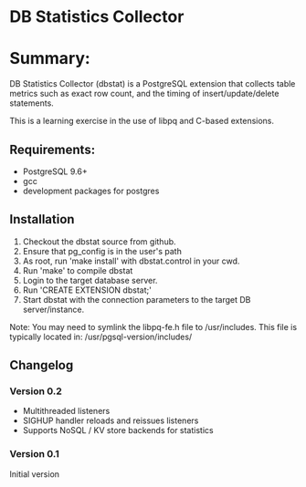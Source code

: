 DB Statistics Collector
=======================

# Summary:

DB Statistics Collector (dbstat) is a PostgreSQL extension that collects table metrics such as exact row count, and the timing of insert/update/delete statements.

This is a learning exercise in the use of libpq and C-based extensions.

## Requirements:

* PostgreSQL 9.6+
* gcc
* development packages for postgres

## Installation

1. Checkout the dbstat source from github.
2. Ensure that pg_config is in the user's path
3. As root, run 'make install' with dbstat.control in your cwd.
4. Run 'make' to compile dbstat
5. Login to the target database server.
6. Run 'CREATE EXTENSION dbstat;'
7. Start dbstat with the connection parameters to the target DB server/instance.

Note: You may need to symlink the libpq-fe.h file to /usr/includes. This file is typically located in:
/usr/pgsql-version/includes/

## Changelog

### Version 0.2
* Multithreaded listeners
* SIGHUP handler reloads and reissues listeners
* Supports NoSQL / KV store backends for statistics

### Version 0.1
Initial version
